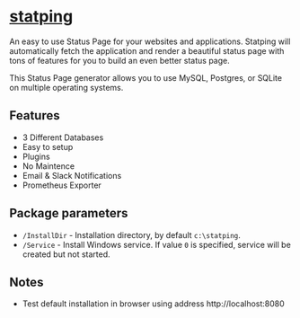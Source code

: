# [statping](https://chocolatey.org/packages/statping)

An easy to use Status Page for your websites and applications. Statping will automatically fetch the application and render a beautiful status page with tons of features for you to build an even better status page. 

This Status Page generator allows you to use MySQL, Postgres, or SQLite on multiple operating systems.

## Features

- 3 Different Databases
- Easy to setup
- Plugins
- No Maintence
- Email & Slack Notifications
- Prometheus Exporter


## Package parameters

- `/InstallDir` - Installation directory, by default `c:\statping`.
- `/Service`    - Install Windows service. If value `0` is specified, service will be created but not started.

## Notes

- Test default installation in browser using address http://localhost:8080
